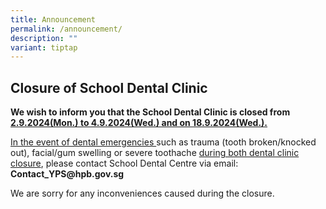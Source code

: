 ```yaml
---
title: Announcement
permalink: /announcement/
description: ""
variant: tiptap
---
```

<h2><strong>Closure of School Dental Clinic</strong></h2>
<p><strong>We wish to inform you that the School Dental Clinic is closed from <u>2.9.2024(Mon.) to 4.9.2024(Wed.) and on 18.9.2024(Wed.).</u></strong>
</p>
<p><u>In the event of dental emergencies </u>such as trauma (tooth broken/knocked
out), facial/gum swelling or severe toothache <u>during both dental clinic closure</u>,
please contact School Dental Centre via email:&nbsp; <strong><a rel="noopener noreferrer nofollow" target="_blank">Contact_YPS@hpb.gov.sg</a></strong>
</p>
<p>We are sorry for any inconveniences caused during the closure.</p>
<p></p>